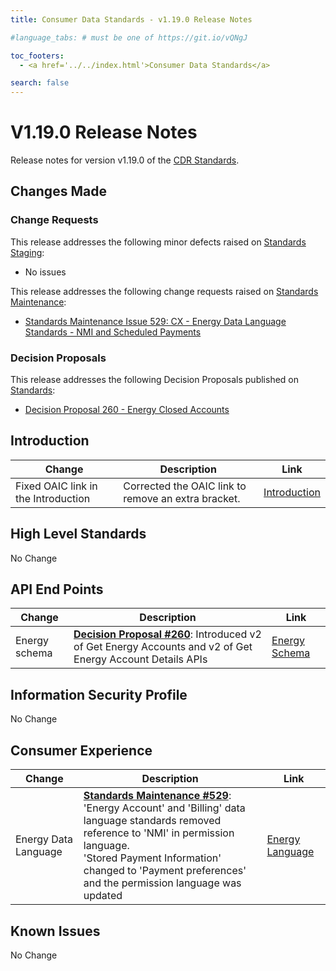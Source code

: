 ```yaml
---
title: Consumer Data Standards - v1.19.0 Release Notes

#language_tabs: # must be one of https://git.io/vQNgJ

toc_footers:
  - <a href='../../index.html'>Consumer Data Standards</a>

search: false
---
```


# V1.19.0 Release Notes
Release notes for version v1.19.0 of the [CDR Standards](../../index.html).

## Changes Made
### Change Requests

This release addresses the following minor defects raised on [Standards Staging](https://github.com/ConsumerDataStandardsAustralia/standards-staging/issues):

- No issues


This release addresses the following change requests raised on [Standards Maintenance](https://github.com/ConsumerDataStandardsAustralia/standards-maintenance/issues):

- [Standards Maintenance Issue 529: CX - Energy Data Language Standards - NMI and Scheduled Payments](https://github.com/ConsumerDataStandardsAustralia/standards-maintenance/issues/529)


### Decision Proposals

This release addresses the following Decision Proposals published on [Standards](https://github.com/ConsumerDataStandardsAustralia/standards/issues):

- [Decision Proposal 260 - Energy Closed Accounts](https://github.com/ConsumerDataStandardsAustralia/standards/issues/260)

## Introduction

|Change|Description|Link|
|------|-----------|----|
| Fixed OAIC link in the Introduction | Corrected the OAIC link to remove an extra bracket. | [Introduction](../../#introduction) |

## High Level Standards

No Change

## API End Points

|Change|Description|Link|
|------|-----------|----|
| Energy schema | [**Decision Proposal #260**](https://github.com/ConsumerDataStandardsAustralia/standards/issues/260): Introduced v2 of Get Energy Accounts and v2 of Get Energy Account Details APIs | [Energy Schema](../../#energy-apis) |


## Information Security Profile

No Change


## Consumer Experience

|Change|Description|Link|
|------|-----------|----|
| Energy Data Language | [**Standards Maintenance #529**](https://github.com/ConsumerDataStandardsAustralia/standards-maintenance/issues/529): 'Energy Account' and 'Billing' data language standards removed reference to 'NMI' in permission language.<br>'Stored Payment Information' changed to 'Payment preferences' and the permission language was updated | [Energy Language](../../#energy-language) |


## Known Issues

No Change
